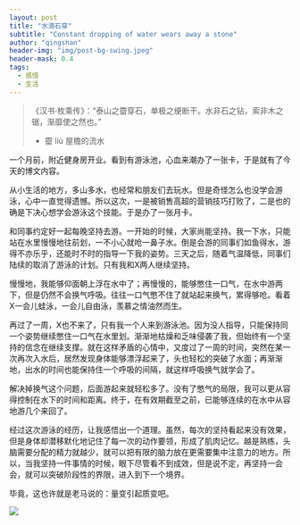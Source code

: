 ```yaml
---
layout: post
title: "水滴石穿"
subtitle: "Constant dropping of water wears away a stone"
author: "qingshan"
header-img: "img/post-bg-swing.jpeg"
header-mask: 0.4
tags:
  - 感悟
  - 生活
---
```


> 《汉书·枚乘传》：“泰山之霤穿石，单极之绠断干。水非石之钻，索非木之锯，渐靡使之然也。”
> * 霤 liù 屋檐的流水


一个月前，附近健身房开业。看到有游泳池，心血来潮办了一张卡，于是就有了今天的博文内容。

从小生活的地方，多山多水，也经常和朋友们去玩水。但是奇怪怎么也没学会游泳，心中一直觉得遗憾。所以这次，一是被销售高超的营销技巧打败了，二是也的确是下决心想学会游泳这个技能。于是办了一张月卡。

和同事约定好一起每晚坚持去游。一开始的时候，大家尚能坚持。我一下水，只能站在水里慢慢地往前划，一不小心就呛一鼻子水。倒是会游的同事们如鱼得水，游得不亦乐乎，还能时不时的指导一下我的姿势。三天之后，随着气温降低，同事们陆续的取消了游泳的计划。只有我和X两人继续坚持。

慢慢地，我能够仰面朝上浮在水中了；再慢慢的，能够憋住一口气，在水中游两下，但是仍然不会换气呼吸。往往一口气憋不住了就站起来换气，累得够呛。看着X一会儿蛙泳，一会儿自由泳，羡慕之情油然而生。

再过了一周，X也不来了，只有我一个人来到游泳池。因为没人指导，只能保持同一个姿势继续憋住一口气在水里划。渐渐地枯燥和乏味侵袭了我，但始终有一个坚持的信念在继续支撑。就在这样矛盾的心情中，又度过了一周的时间，突然在某一次再次入水后，居然发现身体能够漂浮起来了，头也轻松的突破了水面；再渐渐地，出水的时间也能保持住一个呼吸的间隔，就这样呼吸换气就学会了。

解决掉换气这个问题，后面游起来就轻松多了。没有了憋气的局限，我可以更从容得控制在水下的时间和距离。终于，在有效期截至之前，已能够连续的在水中从容地游几个来回了。

经过这次游泳的经历，让我感悟出一个道理。虽然，每次的坚持看起来没有效果，但是身体却潜移默化地记住了每一次的动作要领，形成了肌肉记忆。越是熟练，头脑需要分配的精力就越少，就可以把有限的脑力放在更需要集中注意力的地方。所以，当我坚持一件事情的时候，眼下尽管看不到成效，但是说不定，再坚持一会会，就可以突破阶段性的界限，进入到下一个境界。

毕竟，这也许就是老马说的：量变引起质变吧。

![](https://ww1.sinaimg.cn/large/007iUjdily1fyejstl44ej30h30rsdh6.jpg)

